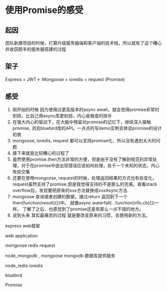 # 使用Promise的感受

## 起因
团队新建项目的时候，打算升级服务器端和客户端的技术栈，所以就有了这个糟心并收获颇丰的服务器搭建的过程

## 架子
Express + JWT＋ Mongoose + ioredis + request (Promise)

## 感受
1. 刚开始的时候 因为使用过更高版本的async await，就会觉得promise非常的别扭，比自己用async库更别扭，内心是极度的排斥
2. 在强大内心的驱动下，在大脑中残留对promise的记忆下，继续深入接触promise, 浏览bluebird库的API。一点点的写demo实例去体会promise的设计初衷
3. mongoose, ioredis, request 都可以支持promise化，所以没有遇到太大的问题
4. 接下来就是比较糟心的过程了
5. 虽然使用promise.then方法非常的方便，但是由于没有了解到规范的异常处理，对于在promise中途出现错误应该如何处理，处于一个未知的状态，内心有些交集
6. 还要在使用mongoose, request的时候，处理返回结果的方式也有些变化，request虽然支持了promise,但是我觉得支持的不是那么的完美。查看stack overflow后，发现要把原来的xxx方法替换成xxxAsync方法. 
7. mongoose 查询或者创建的数据，通过return 返回到下一个then(function(result){})中。 就像async.waterfall(...function(info,cb){})一样。 了解了之后，也感觉到了promise还是有那么一点不错的地方。
8. 说到头来 其实最痛苦的过程 就是要改变原来的习惯，去使用新的方法。 




express web框架 

web application


mongoose redis request 

node_mongodb , mongoose   mongodb 数据库提供服务

node_redis ioredis


bluebird 

Promise 